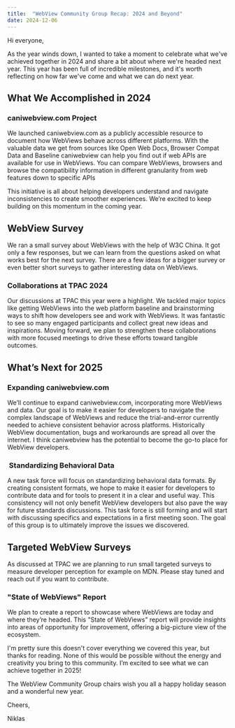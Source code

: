 ```yaml
---
title:  "WebView Community Group Recap: 2024 and Beyond"
date: 2024-12-06
---
```


Hi everyone,

As the year winds down, I wanted to take a moment to celebrate what we've achieved together in 2024 and share a bit about where we're headed next year. This year has been full of incredible milestones, and it's worth reflecting on how far we've come and what we can do next year.

## What We Accomplished in 2024

### caniwebview\.com Project

We launched caniwebview\.com as a publicly accessible resource to document how WebViews behave across different platforms. With the valuable data we get from sources like Open Web Docs, Browser Compat Data and Baseline caniwebview can help you find out if web APIs are available for use in WebViews. You can compare WebViews, browsers and browse the compatibility information in different granularity from web features down to specific APIs

This initiative is all about helping developers understand and navigate inconsistencies to create smoother experiences. We’re excited to keep building on this momentum in the coming year.

## WebView Survey

We ran a small survey about WebViews with the help of W3C China. It got only a few responses, but we can learn from the questions asked on what works best for the next survey. There are a few ideas for a bigger survey or even better short surveys to gather interesting data on WebViews.

### Collaborations at TPAC 2024

Our discussions at TPAC this year were a highlight. We tackled major topics like getting WebViews into the web platform baseline and brainstorming ways to shift how developers see and work with WebViews. It was fantastic to see so many engaged participants and collect great new ideas and inspirations. Moving forward, we plan to strengthen these collaborations with more focused meetings to drive these efforts toward tangible outcomes.

## What’s Next for 2025

### Expanding caniwebview\.com

We’ll continue to expand caniwebview\.com, incorporating more WebViews and data. Our goal is to make it easier for developers to navigate the complex landscape of WebViews and reduce the trial-and-error currently needed to achieve consistent behavior across platforms. Historically WebView documentation, bugs and workarounds are spread all over the internet. I think caniwebview has the potential to become the go-to place for WebView developers.

###  Standardizing Behavioral Data

A new task force will focus on standardizing behavioral data formats. By creating consistent formats, we hope to make it easier for developers to contribute data and for tools to present it in a clear and useful way. This consistency will not only benefit WebView developers but also pave the way for future standards discussions. This task force is still forming and will start with discussing specifics and expectations in a first meeting soon. The goal of this group is to ultimately improve the issues we discovered.

## Targeted WebView Surveys

As discussed at TPAC we are planning to run small targeted surveys to measure developer perception for example on MDN. Please stay tuned and reach out if you want to contribute.

### "State of WebViews" Report

We plan to create a report to showcase where WebViews are today and where they’re headed. This "State of WebViews" report will provide insights into areas of opportunity for improvement, offering a big-picture view of the ecosystem.



I'm pretty sure this doesn't cover everything we covered this year, but thanks for reading. None of this would be possible without the energy and creativity you bring to this community. I’m excited to see what we can achieve together in 2025!&#x20;

The WebView Community Group chairs wish you all a happy holiday season and a wonderful new year.

Cheers,

Niklas

